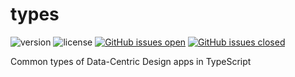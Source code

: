 # types

![version](https://img.shields.io/badge/version-0.0.6-blue.svg)
![license](https://img.shields.io/badge/license-MIT-blue.svg)
[![GitHub issues open](https://img.shields.io/github/issues/datacentricdesign/types.svg?maxAge=2592000)]()
[![GitHub issues closed](https://img.shields.io/github/issues-closed-raw/datacentricdesign/types.svg?maxAge=2592000)]()

Common types of Data-Centric Design apps in TypeScript
